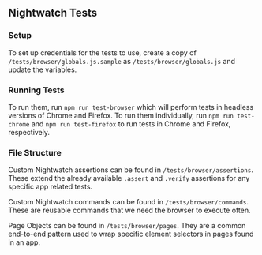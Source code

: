 ## Nightwatch Tests

### Setup
To set up credentials for the tests to use, create a copy of `/tests/browser/globals.js.sample` as `/tests/browser/globals.js` and update the variables.

### Running Tests
To run them, run `npm run test-browser` which will perform tests in headless versions of Chrome and Firefox. To run them individually, run `npm run test-chrome` and `npm run test-firefox` to run tests in Chrome and Firefox, respectively.

### File Structure
Custom Nightwatch assertions can be found in `/tests/browser/assertions`. These extend the already available `.assert` and `.verify` assertions for any specific app related tests.

Custom Nightwatch commands can be found in `/tests/browser/commands`. These are reusable commands that we need the browser to execute often.

Page Objects can be found in `/tests/browser/pages`. They are a common end-to-end pattern used to wrap specific element selectors in pages found in an app.
